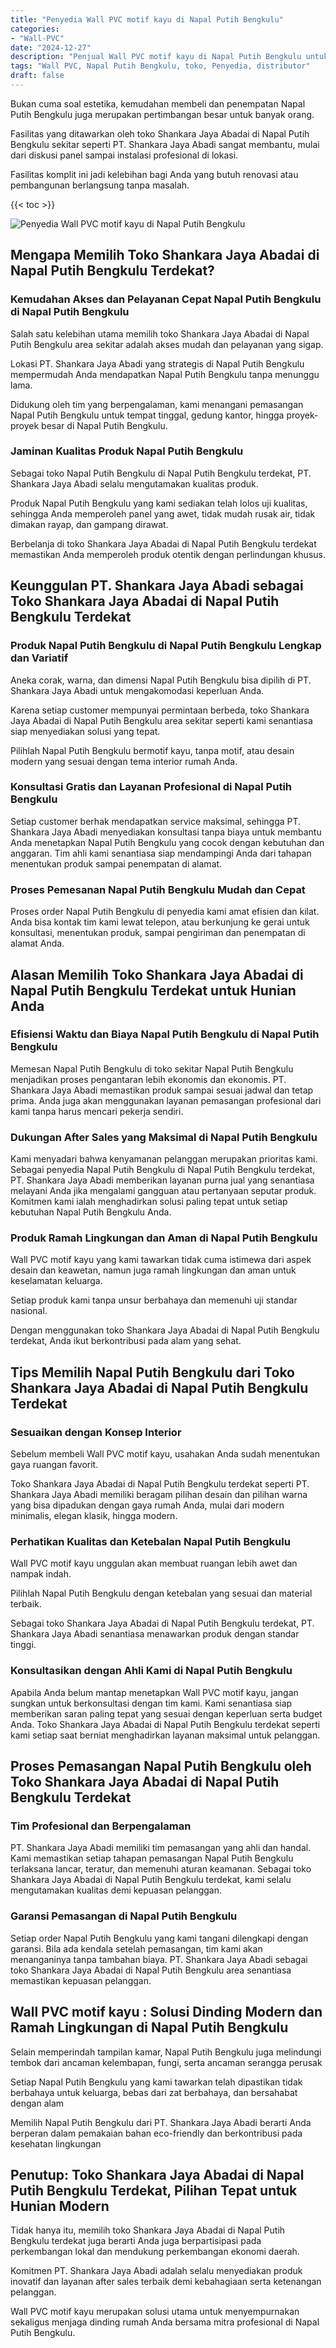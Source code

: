 ```yaml
---
title: "Penyedia Wall PVC motif kayu di Napal Putih Bengkulu"
categories: 
- "Wall-PVC"
date: "2024-12-27"
description: "Penjual Wall PVC motif kayu di Napal Putih Bengkulu untuk rumah, kantor, serta ritel. Material unggulan, pilihan motif, variasi warna elegan, dengan jasa pemasangan oleh tenaga ahli ahli serta jaminan resmi!|Layanan penjualan Wall PVC motif kayu di Napal Putih Bengkulu bagi keperluan tempat tinggal, perkantoran, maupun gerai, beserta material unggulan dan pemasangan oleh teknisi ahli dan jaminan resmi.|Solusi Wall PVC motif kayu di Napal Putih Bengkulu yang andal bagi tempat tinggal, kantor, serta toko, dengan produk unggulan dan penempatan ditangani oleh tim profesional dan jaminan resmi.|Distribusi Wall PVC motif kayu di Napal Putih Bengkulu bagi hunian, perkantoran, dan gerai, beserta panel unggulan dan penempatan dikerjakan oleh teknisi berpengalaman, dilengkapi dengan garansi resmi.}"
tags: "Wall PVC, Napal Putih Bengkulu, toko, Penyedia, distributor"
draft: false
---
```


Bukan cuma soal estetika, kemudahan membeli dan penempatan Napal Putih Bengkulu juga merupakan pertimbangan besar untuk banyak orang.

Fasilitas yang ditawarkan oleh toko Shankara Jaya Abadai di Napal Putih Bengkulu sekitar seperti PT. Shankara Jaya Abadi sangat membantu, mulai dari diskusi panel sampai instalasi profesional di lokasi.

Fasilitas komplit ini jadi kelebihan bagi Anda yang butuh renovasi atau pembangunan berlangsung tanpa masalah.

{{< toc >}}

![Penyedia Wall PVC motif kayu di Napal Putih Bengkulu](/images/Wall-PVC/Penyedia-Wall-PVC-motif-kayu-di-Napal-Putih-Bengkulu.png)


## Mengapa Memilih Toko Shankara Jaya Abadai di Napal Putih Bengkulu Terdekat?

### Kemudahan Akses dan Pelayanan Cepat Napal Putih Bengkulu di Napal Putih Bengkulu

Salah satu kelebihan utama memilih toko Shankara Jaya Abadai di Napal Putih Bengkulu area sekitar adalah akses mudah dan pelayanan yang sigap.

Lokasi PT. Shankara Jaya Abadi yang strategis di Napal Putih Bengkulu mempermudah Anda mendapatkan Napal Putih Bengkulu tanpa menunggu lama.

Didukung oleh tim yang berpengalaman, kami menangani pemasangan Napal Putih Bengkulu untuk tempat tinggal, gedung kantor, hingga proyek-proyek besar di Napal Putih Bengkulu.

### Jaminan Kualitas Produk Napal Putih Bengkulu

Sebagai toko Napal Putih Bengkulu di Napal Putih Bengkulu terdekat, PT. Shankara Jaya Abadi selalu mengutamakan kualitas produk.

Produk Napal Putih Bengkulu yang kami sediakan telah lolos uji kualitas, sehingga Anda memperoleh panel yang awet, tidak mudah rusak air, tidak dimakan rayap, dan gampang dirawat.

Berbelanja di toko Shankara Jaya Abadai di Napal Putih Bengkulu terdekat memastikan Anda memperoleh produk otentik dengan perlindungan khusus.

## Keunggulan PT. Shankara Jaya Abadi sebagai Toko Shankara Jaya Abadai di Napal Putih Bengkulu Terdekat

### Produk Napal Putih Bengkulu di Napal Putih Bengkulu Lengkap dan Variatif

Aneka corak, warna, dan dimensi Napal Putih Bengkulu bisa dipilih di PT. Shankara Jaya Abadi untuk mengakomodasi keperluan Anda.

Karena setiap customer mempunyai permintaan berbeda, toko Shankara Jaya Abadai di Napal Putih Bengkulu area sekitar seperti kami senantiasa siap menyediakan solusi yang tepat.

Pilihlah Napal Putih Bengkulu bermotif kayu, tanpa motif, atau desain modern yang sesuai dengan tema interior rumah Anda.

### Konsultasi Gratis dan Layanan Profesional di Napal Putih Bengkulu

Setiap customer berhak mendapatkan service maksimal, sehingga PT. Shankara Jaya Abadi menyediakan konsultasi tanpa biaya untuk membantu Anda menetapkan Napal Putih Bengkulu yang cocok dengan kebutuhan dan anggaran. Tim ahli kami senantiasa siap mendampingi Anda dari tahapan menentukan produk sampai penempatan di alamat.

### Proses Pemesanan Napal Putih Bengkulu Mudah dan Cepat

Proses order Napal Putih Bengkulu di penyedia kami amat efisien dan kilat. Anda bisa kontak tim kami lewat telepon, atau berkunjung ke gerai untuk konsultasi, menentukan produk, sampai pengiriman dan penempatan di alamat Anda.

## Alasan Memilih Toko Shankara Jaya Abadai di Napal Putih Bengkulu Terdekat untuk Hunian Anda

### Efisiensi Waktu dan Biaya Napal Putih Bengkulu di Napal Putih Bengkulu

Memesan Napal Putih Bengkulu di toko sekitar Napal Putih Bengkulu menjadikan proses pengantaran lebih ekonomis dan ekonomis. PT. Shankara Jaya Abadi memastikan produk sampai sesuai jadwal dan tetap prima. Anda juga akan menggunakan layanan pemasangan profesional dari kami tanpa harus mencari pekerja sendiri.

### Dukungan After Sales yang Maksimal di Napal Putih Bengkulu

Kami menyadari bahwa kenyamanan pelanggan merupakan prioritas kami. Sebagai penyedia Napal Putih Bengkulu di Napal Putih Bengkulu terdekat, PT. Shankara Jaya Abadi memberikan layanan purna jual yang senantiasa melayani Anda jika mengalami gangguan atau pertanyaan seputar produk. Komitmen kami ialah menghadirkan solusi paling tepat untuk setiap kebutuhan Napal Putih Bengkulu Anda.

### Produk Ramah Lingkungan dan Aman di Napal Putih Bengkulu

 Wall PVC motif kayu  yang kami tawarkan tidak cuma istimewa dari aspek desain dan keawetan, namun juga ramah lingkungan dan aman untuk keselamatan keluarga.

Setiap produk kami tanpa unsur berbahaya dan memenuhi uji standar nasional.

Dengan menggunakan toko Shankara Jaya Abadai di Napal Putih Bengkulu terdekat, Anda ikut berkontribusi pada alam yang sehat.

## Tips Memilih Napal Putih Bengkulu dari Toko Shankara Jaya Abadai di Napal Putih Bengkulu Terdekat

### Sesuaikan dengan Konsep Interior 

Sebelum membeli Wall PVC motif kayu, usahakan Anda sudah menentukan gaya ruangan favorit.

Toko Shankara Jaya Abadai di Napal Putih Bengkulu terdekat seperti PT. Shankara Jaya Abadi memiliki beragam pilihan desain dan pilihan warna yang bisa dipadukan dengan gaya rumah Anda, mulai dari modern minimalis, elegan klasik, hingga modern.

### Perhatikan Kualitas dan Ketebalan Napal Putih Bengkulu

 Wall PVC motif kayu  unggulan akan membuat ruangan lebih awet dan nampak indah.

Pilihlah Napal Putih Bengkulu dengan ketebalan yang sesuai dan material terbaik.

Sebagai toko Shankara Jaya Abadai di Napal Putih Bengkulu terdekat, PT. Shankara Jaya Abadi senantiasa menawarkan produk dengan standar tinggi.

### Konsultasikan dengan Ahli Kami di Napal Putih Bengkulu

Apabila Anda belum mantap menetapkan Wall PVC motif kayu, jangan sungkan untuk berkonsultasi dengan tim kami. Kami senantiasa siap memberikan saran paling tepat yang sesuai dengan keperluan serta budget Anda. Toko Shankara Jaya Abadai di Napal Putih Bengkulu terdekat seperti kami setiap saat berniat menghadirkan layanan maksimal untuk pelanggan.

## Proses Pemasangan Napal Putih Bengkulu oleh Toko Shankara Jaya Abadai di Napal Putih Bengkulu Terdekat

### Tim Profesional dan Berpengalaman

PT. Shankara Jaya Abadi memiliki tim pemasangan yang ahli dan handal. Kami memastikan setiap tahapan pemasangan Napal Putih Bengkulu terlaksana lancar, teratur, dan memenuhi aturan keamanan. Sebagai toko Shankara Jaya Abadai di Napal Putih Bengkulu terdekat, kami selalu mengutamakan kualitas demi kepuasan pelanggan.

### Garansi Pemasangan di Napal Putih Bengkulu

Setiap order Napal Putih Bengkulu yang kami tangani dilengkapi dengan garansi. Bila ada kendala setelah pemasangan, tim kami akan menanganinya tanpa tambahan biaya. PT. Shankara Jaya Abadi sebagai toko Shankara Jaya Abadai di Napal Putih Bengkulu area senantiasa memastikan kepuasan pelanggan.

##  Wall PVC motif kayu : Solusi Dinding Modern dan Ramah Lingkungan di Napal Putih Bengkulu

Selain memperindah tampilan kamar, Napal Putih Bengkulu juga melindungi tembok dari ancaman kelembapan, fungi, serta ancaman serangga perusak

Setiap Napal Putih Bengkulu yang kami tawarkan telah dipastikan tidak berbahaya untuk keluarga, bebas dari zat berbahaya, dan bersahabat dengan alam

Memilih Napal Putih Bengkulu dari PT. Shankara Jaya Abadi berarti Anda berperan dalam pemakaian bahan eco-friendly dan berkontribusi pada kesehatan lingkungan

## Penutup: Toko Shankara Jaya Abadai di Napal Putih Bengkulu Terdekat, Pilihan Tepat untuk Hunian Modern

Tidak hanya itu, memilih toko Shankara Jaya Abadai di Napal Putih Bengkulu terdekat juga berarti Anda juga berpartisipasi pada perkembangan lokal dan mendukung perkembangan ekonomi daerah.

Komitmen PT. Shankara Jaya Abadi adalah selalu menyediakan produk inovatif dan layanan after sales terbaik demi kebahagiaan serta ketenangan pelanggan.

 Wall PVC motif kayu  merupakan solusi utama untuk menyempurnakan sekaligus menjaga dinding rumah Anda bersama mitra profesional di Napal Putih Bengkulu.